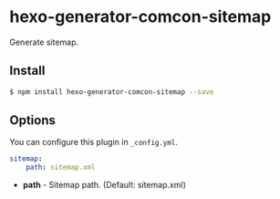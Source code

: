 # hexo-generator-comcon-sitemap

Generate sitemap.

## Install

``` bash
$ npm install hexo-generator-comcon-sitemap --save
```

## Options

You can configure this plugin in `_config.yml`.

``` yaml
sitemap:
    path: sitemap.xml
```

- **path** - Sitemap path. (Default: sitemap.xml)
